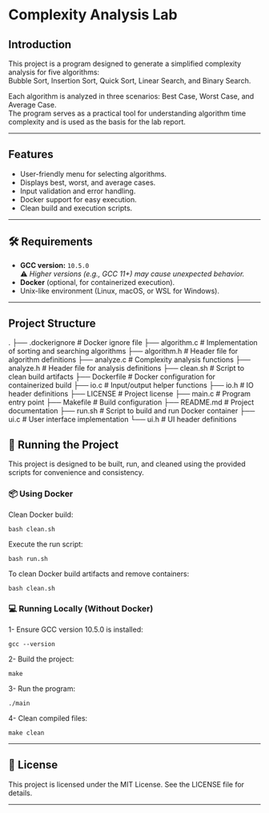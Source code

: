 # Complexity Analysis Lab

## Introduction
This project is a program designed to generate a simplified complexity analysis for five algorithms:  
Bubble Sort, Insertion Sort, Quick Sort, Linear Search, and Binary Search.  

Each algorithm is analyzed in three scenarios: Best Case, Worst Case, and Average Case.  
The program serves as a practical tool for understanding algorithm time complexity and is used as the basis for the lab report.

---

## Features
- User-friendly menu for selecting algorithms.  
- Displays best, worst, and average cases.  
- Input validation and error handling.  
- Docker support for easy execution.
- Clean build and execution scripts.

---

## 🛠 Requirements

- **GCC version:** `10.5.0`  
  ⚠️ *Higher versions (e.g., GCC 11+) may cause unexpected behavior.*  
- **Docker** (optional, for containerized execution).  
- Unix-like environment (Linux, macOS, or WSL for Windows).

---

## Project Structure

.
├── .dockerignore # Docker ignore file
├── algorithm.c # Implementation of sorting and searching algorithms
├── algorithm.h # Header file for algorithm definitions
├── analyze.c # Complexity analysis functions
├── analyze.h # Header file for analysis definitions
├── clean.sh # Script to clean build artifacts
├── Dockerfile # Docker configuration for containerized build
├── io.c # Input/output helper functions
├── io.h # IO header definitions
├── LICENSE # Project license
├── main.c # Program entry point
├── Makefile # Build configuration
├── README.md # Project documentation
├── run.sh # Script to build and run Docker container
├── ui.c # User interface implementation
└── ui.h # UI header definitions


## 🚀 Running the Project

This project is designed to be built, run, and cleaned using the provided scripts for convenience and consistency.

### 📦 Using Docker

Clean Docker build:

```bash clean.sh```

Execute the run script:

```bash run.sh```

To clean Docker build artifacts and remove containers:

```bash clean.sh```

### 💻 Running Locally (Without Docker)

1- Ensure GCC version 10.5.0 is installed:

```gcc --version```

2- Build the project:

```make```

3- Run the program:

```./main```

4- Clean compiled files:

```make clean```

---

## 📜 License

This project is licensed under the MIT License. See the LICENSE file for details.

---


